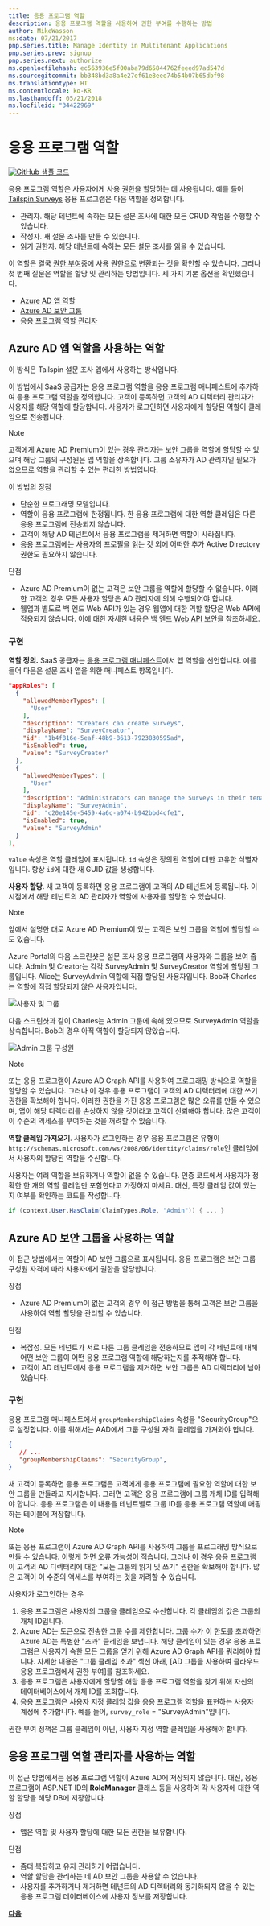 ```yaml
---
title: 응용 프로그램 역할
description: 응용 프로그램 역할을 사용하여 권한 부여를 수행하는 방법
author: MikeWasson
ms:date: 07/21/2017
pnp.series.title: Manage Identity in Multitenant Applications
pnp.series.prev: signup
pnp.series.next: authorize
ms.openlocfilehash: ec563936e5f00aba79d65844762feeed97ad547d
ms.sourcegitcommit: bb348bd3a8a4e27ef61e8eee74b54b07b65dbf98
ms.translationtype: HT
ms.contentlocale: ko-KR
ms.lasthandoff: 05/21/2018
ms.locfileid: "34422969"
---
```

# <a name="application-roles"></a>응용 프로그램 역할

[![GitHub](../_images/github.png) 샘플 코드][sample application]

응용 프로그램 역할은 사용자에게 사용 권한을 할당하는 데 사용됩니다. 예를 들어 [Tailspin Surveys][Tailspin] 응용 프로그램은 다음 역할을 정의합니다.

* 관리자. 해당 테넌트에 속하는 모든 설문 조사에 대한 모든 CRUD 작업을 수행할 수 있습니다.
* 작성자. 새 설문 조사를 만들 수 있습니다.
* 읽기 권한자. 해당 테넌트에 속하는 모든 설문 조사를 읽을 수 있습니다.

이 역할은 결국 [권한 부여]중에 사용 권한으로 변환되는 것을 확인할 수 있습니다. 그러나 첫 번째 질문은 역할을 할당 및 관리하는 방법입니다. 세 가지 기본 옵션을 확인했습니다.

* [Azure AD 앱 역할](#roles-using-azure-ad-app-roles)
* [Azure AD 보안 그룹](#roles-using-azure-ad-security-groups)
* [응용 프로그램 역할 관리자](#roles-using-an-application-role-manager)

## <a name="roles-using-azure-ad-app-roles"></a>Azure AD 앱 역할을 사용하는 역할
이 방식은 Tailspin 설문 조사 앱에서 사용하는 방식입니다.

이 방법에서 SaaS 공급자는 응용 프로그램 역할을 응용 프로그램 매니페스트에 추가하여 응용 프로그램 역할을 정의합니다. 고객이 등록하면 고객의 AD 디렉터리 관리자가 사용자를 해당 역할에 할당합니다. 사용자가 로그인하면 사용자에게 할당된 역할이 클레임으로 전송됩니다.

> [!NOTE]
> 고객에게 Azure AD Premium이 있는 경우 관리자는 보안 그룹을 역할에 할당할 수 있으며 해당 그룹의 구성원은 앱 역할을 상속합니다. 그룹 소유자가 AD 관리자일 필요가 없으므로 역할을 관리할 수 있는 편리한 방법입니다.
> 
> 

이 방법의 장점

* 단순한 프로그래밍 모델입니다.
* 역할이 응용 프로그램에 한정됩니다. 한 응용 프로그램에 대한 역할 클레임은 다른 응용 프로그램에 전송되지 않습니다.
* 고객이 해당 AD 테넌트에서 응용 프로그램을 제거하면 역할이 사라집니다.
* 응용 프로그램에는 사용자의 프로필을 읽는 것 외에 어떠한 추가 Active Directory 권한도 필요하지 않습니다.

단점

* Azure AD Premium이 없는 고객은 보안 그룹을 역할에 할당할 수 없습니다. 이러한 고객의 경우 모든 사용자 할당은 AD 관리자에 의해 수행되어야 합니다.
* 웹앱과 별도로 백 엔드 Web API가 있는 경우 웹앱에 대한 역할 할당은 Web API에 적용되지 않습니다. 이에 대한 자세한 내용은 [백 엔드 Web API 보안]을 참조하세요.

### <a name="implementation"></a>구현
**역할 정의.** SaaS 공급자는 [응용 프로그램 매니페스트]에서 앱 역할을 선언합니다. 예를 들어 다음은 설문 조사 앱을 위한 매니페스트 항목입니다.

```json
"appRoles": [
  {
    "allowedMemberTypes": [
      "User"
    ],
    "description": "Creators can create Surveys",
    "displayName": "SurveyCreator",
    "id": "1b4f816e-5eaf-48b9-8613-7923830595ad",
    "isEnabled": true,
    "value": "SurveyCreator"
  },
  {
    "allowedMemberTypes": [
      "User"
    ],
    "description": "Administrators can manage the Surveys in their tenant",
    "displayName": "SurveyAdmin",
    "id": "c20e145e-5459-4a6c-a074-b942bbd4cfe1",
    "isEnabled": true,
    "value": "SurveyAdmin"
  }
],
```

`value` 속성은 역할 클레임에 표시됩니다. `id` 속성은 정의된 역할에 대한 고유한 식별자입니다. 항상 `id`에 대한 새 GUID 값을 생성합니다.

**사용자 할당**. 새 고객이 등록하면 응용 프로그램이 고객의 AD 테넌트에 등록됩니다. 이 시점에서 해당 테넌트의 AD 관리자가 역할에 사용자를 할당할 수 있습니다.

> [!NOTE]
> 앞에서 설명한 대로 Azure AD Premium이 있는 고객은 보안 그룹을 역할에 할당할 수도 있습니다.
> 
> 

Azure Portal의 다음 스크린샷은 설문 조사 응용 프로그램의 사용자와 그룹을 보여 줍니다. Admin 및 Creator는 각각 SurveyAdmin 및 SurveyCreator 역할에 할당된 그룹입니다. Alice는 SurveyAdmin 역할에 직접 할당된 사용자입니다. Bob과 Charles는 역할에 직접 할당되지 않은 사용자입니다.

![사용자 및 그룹](./images/running-the-app/users-and-groups.png)

다음 스크린샷과 같이 Charles는 Admin 그룹에 속해 있으므로 SurveyAdmin 역할을 상속합니다. Bob의 경우 아직 역할이 할당되지 않았습니다.

![Admin 그룹 구성원](./images/running-the-app/admin-members.png)


> [!NOTE]
> 또는 응용 프로그램이 Azure AD Graph API를 사용하여 프로그래밍 방식으로 역할을 할당할 수 있습니다. 그러나 이 경우 응용 프로그램이 고객의 AD 디렉터리에 대한 쓰기 권한을 확보해야 합니다. 이러한 권한을 가진 응용 프로그램은 많은 오류를 만들 수 있으며, 앱이 해당 디렉터리를 손상하지 않을 것이라고 고객이 신뢰해야 합니다. 많은 고객이 이 수준의 액세스를 부여하는 것을 꺼려할 수 있습니다.
> 

**역할 클레임 가져오기**. 사용자가 로그인하는 경우 응용 프로그램은 유형이 `http://schemas.microsoft.com/ws/2008/06/identity/claims/role`인 클레임에서 사용자의 할당된 역할을 수신합니다.  

사용자는 여러 역할을 보유하거나 역할이 없을 수 있습니다. 인증 코드에서 사용자가 정확한 한 개의 역할 클레임만 포함한다고 가정하지 마세요. 대신, 특정 클레임 값이 있는지 여부를 확인하는 코드를 작성합니다.

```csharp
if (context.User.HasClaim(ClaimTypes.Role, "Admin")) { ... }
```

## <a name="roles-using-azure-ad-security-groups"></a>Azure AD 보안 그룹을 사용하는 역할
이 접근 방법에서는 역할이 AD 보안 그룹으로 표시됩니다. 응용 프로그램은 보안 그룹 구성원 자격에 따라 사용자에게 권한을 할당합니다.

장점

* Azure AD Premium이 없는 고객의 경우 이 접근 방법을 통해 고객은 보안 그룹을 사용하여 역할 할당을 관리할 수 있습니다.

단점

* 복잡성. 모든 테넌트가 서로 다른 그룹 클레임을 전송하므로 앱이 각 테넌트에 대해 어떤 보안 그룹이 어떤 응용 프로그램 역할에 해당하는지를 추적해야 합니다.
* 고객이 AD 테넌트에서 응용 프로그램을 제거하면 보안 그룹은 AD 디렉터리에 남아 있습니다.

### <a name="implementation"></a>구현
응용 프로그램 매니페스트에서 `groupMembershipClaims` 속성을 "SecurityGroup"으로 설정합니다. 이를 위해서는 AAD에서 그룹 구성원 자격 클레임을 가져와야 합니다.

```json
{
   // ...
   "groupMembershipClaims": "SecurityGroup",
}
```

새 고객이 등록하면 응용 프로그램은 고객에게 응용 프로그램에 필요한 역할에 대한 보안 그룹을 만들라고 지시합니다. 그러면 고객은 응용 프로그램에 그룹 개체 ID를 입력해야 합니다. 응용 프로그램은 이 내용을 테넌트별로 그룹 ID를 응용 프로그램 역할에 매핑하는 테이블에 저장합니다.

> [!NOTE]
> 또는 응용 프로그램이 Azure AD Graph API를 사용하여 그룹을 프로그래밍 방식으로 만들 수 있습니다.  이렇게 하면 오류 가능성이 적습니다. 그러나 이 경우 응용 프로그램이 고객의 AD 디렉터리에 대한 "모든 그룹의 읽기 및 쓰기" 권한을 확보해야 합니다. 많은 고객이 이 수준의 액세스를 부여하는 것을 꺼려할 수 있습니다.
> 
> 

사용자가 로그인하는 경우

1. 응용 프로그램은 사용자의 그룹을 클레임으로 수신합니다. 각 클레임의 값은 그룹의 개체 ID입니다.
2. Azure AD는 토큰으로 전송한 그룹 수를 제한합니다. 그룹 수가 이 한도를 초과하면 Azure AD는 특별한 "초과" 클레임을 보냅니다. 해당 클레임이 있는 경우 응용 프로그램은 사용자가 속한 모든 그룹을 얻기 위해 Azure AD Graph API를 쿼리해야 합니다. 자세한 내용은 "그룹 클레임 초과" 섹션 아래, [AD 그룹을 사용하여 클라우드 응용 프로그램에서 권한 부여]를 참조하세요.
3. 응용 프로그램은 사용자에게 할당할 해당 응용 프로그램 역할을 찾기 위해 자신의 데이터베이스에서 개체 ID를 조회합니다.
4. 응용 프로그램은 사용자 지정 클레임 값을 응용 프로그램 역할을 표현하는 사용자 계정에 추가합니다. 예를 들어, `survey_role` = "SurveyAdmin"입니다.

권한 부여 정책은 그룹 클레임이 아닌, 사용자 지정 역할 클레임을 사용해야 합니다.

## <a name="roles-using-an-application-role-manager"></a>응용 프로그램 역할 관리자를 사용하는 역할
이 접근 방법에서는 응용 프로그램 역할이 Azure AD에 저장되지 않습니다. 대신, 응용 프로그램이 ASP.NET ID의 **RoleManager** 클래스 등을 사용하여 각 사용자에 대한 역할 할당을 해당 DB에 저장합니다.

장점

* 앱은 역할 및 사용자 할당에 대한 모든 권한을 보유합니다.

단점

* 좀더 복잡하고 유지 관리하기 어렵습니다.
* 역할 할당을 관리하는 데 AD 보안 그룹을 사용할 수 없습니다.
* 사용자를 추가하거나 제거하면 테넌트의 AD 디렉터리와 동기화되지 않을 수 있는 응용 프로그램 데이터베이스에 사용자 정보를 저장합니다.   


[**다음**][권한 부여]

<!-- Links -->
[Tailspin]: tailspin.md

[권한 부여]: authorize.md
[백 엔드 Web API 보안]: web-api.md
[응용 프로그램 매니페스트]: /azure/active-directory/active-directory-application-manifest/
[sample application]: https://github.com/mspnp/multitenant-saas-guidance
